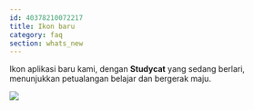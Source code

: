 ```yaml
---
id: 40378210072217
title: Ikon baru
category: faq
section: whats_new
---
```

Ikon aplikasi baru kami, dengan **Studycat** yang sedang berlari, menunjukkan petualangan belajar dan bergerak maju.

![](https://help.studycat.com/hc/article_attachments/40378210068889)

